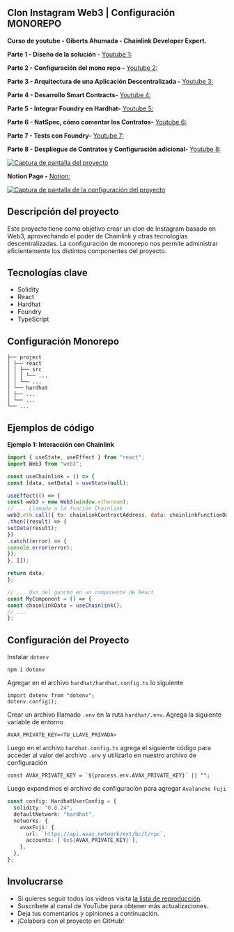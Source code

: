 ## Clon Instagram Web3 | Configuración MONOREPO

**Curso de youtube - Giberts Ahumada - Chainlink Developer Expert.**

**Parte 1 - Diseño de la solución -** [Youtube 1: ](https://youtu.be/w23abGly56I)

**Parte 2 - Configuración del mono repo -** [Youtube 2: ](https://www.youtube.com/watch?v=Sd9I7gS_P7k)

**Parte 3 - Arquitectura de una Aplicación Descentralizada -** [Youtube 3: ](https://youtu.be/T9LN89OraLY)

**Parte 4 - Desarrollo Smart Contracts-** [Youtube 4: ](https://youtu.be/exeWVCim-7U)

**Parte 5 - Integrar Foundry en Hardhat-** [Youtube 5: ](https://youtu.be/rVj9nRp36GI)

**Parte 6 - NatSpec, cómo comentar los Contratos-** [Youtube 6: ](https://youtu.be/O_EUT7TIP44)

**Parte 7 - Tests con Foundry-** [Youtube 7: ](https://youtu.be/IHuIcapTmik)

**Parte 8 - Despliegue de Contratos y Configuración adicional-** [Youtube 8: ]()

[![Captura de pantalla del proyecto](https://github.com/user-attachments/assets/4534758f-3458-4f01-92b8-2bebe4976e63)](https://github.com/user-attachments/assets/4534758f-3458-4f01-92b8-2bebe4976e63)


**Notion Page -** [Notion:](https://feline-tractor-5af.notion.site/Clon-Instagram-Web3-4ef6b1bd5dff4a719a762b93bb8ceb73)

[![Captura de pantalla de la configuración del proyecto](https://github.com/user-attachments/assets/125ba2ad-2650-4d07-b7c8-6527122aefdd)](https://github.com/user-attachments/assets/125ba2ad-2650-4d07-b7c8-6527122aefdd)

## Descripción del proyecto

Este proyecto tiene como objetivo crear un clon de Instagram basado en Web3, aprovechando el poder de Chainlink y otras tecnologías descentralizadas. La configuración de monorepo nos permite administrar eficientemente los distintos componentes del proyecto.

## Tecnologías clave

* Solidity
* React
* Hardhat
* Foundry
* TypeScript

## Configuración Monorepo

```
├── project
│ ├── react
│ │ ├── src
│ │ │ └── ...
│ │ └── ...
│ └── hardhat
│ ├── ...
│ └── ...
└── ...

```

## Ejemplos de código

**Ejemplo 1: Interacción con Chainlink**

```javascript
import { useState, useEffect } from "react";
import Web3 from "web3";

const useChainlink = () => {
const [data, setData] = useState(null);

useEffect(() => {
const web3 = new Web3(window.ethereum);
// ... Llamada a la función Chainlink
web3.eth.call({ to: chainlinkContractAddress, data: chainlinkFunctionData })
.then((result) => {
setData(result);
})
.catch((error) => {
console.error(error);
});
}, []);

return data;
};

// ... Uso del gancho en un componente de React
const MyComponent = () => {
const chainlinkData = useChainlink();
// ...
};

```

## Configuración del Proyecto

Instalar `dotenv`

```shell
npm i dotenv
```

Agregar en el archivo `hardhat/hardhat.config.ts` lo siguiente

```shell
import dotenv from "dotenv";
dotenv.config();
```

Crear un archivo lllamado `.env` en la ruta `hardhat/.env`. Agrega la siguiente variable de entorno

```env
AVAX_PRIVATE_KEY=<TU_LLAVE_PRIVADA>
```

Luego en el archivo `hardhat.config.ts` agrega el siguiente código para acceder al valor del archivo `.env` y utilizarlo en nuestro archivo de configuración

```shell
const AVAX_PRIVATE_KEY = `${process.env.AVAX_PRIVATE_KEY}` || "";
```

Luego expandimos el archivo de configuración para agregar `Avalanche Fuji`

```typescript
const config: HardhatUserConfig = {
  solidity: "0.8.24",
  defaultNetwork: "hardhat",
  networks: {
    avaxFuji: {
      url: `https://api.avax.network/ext/bc/C/rpc`,
      accounts: [`0x${AVAX_PRIVATE_KEY}`],
    },
  },
};
```

## Involucrarse

* Si quieres seguir todos los videos visita [la lista de reproducción](https://www.youtube.com/playlist?list=PL2uIxLJ7G8e2Y825VjgxsB8jXxTW5Tp9w).
* Suscríbete al canal de YouTube para obtener más actualizaciones.
* Deja tus comentarios y opiniones a continuación.
* ¡Colabora con el proyecto en GitHub!
